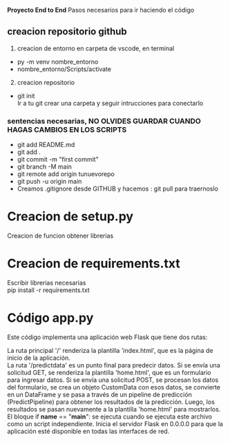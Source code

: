 **Proyecto End to End** 
Pasos necesarios para ir haciendo el código
  ## creacion repositorio github
 
1. creacion de entorno en carpeta de vscode, en terminal  <br>
  - py -m venv nombre_entorno <br>
  - nombre_entorno/Scripts/activate
2. creacion repositorio
  - git init <br>
  Ir a tu git crear una carpeta y seguir intrucciones para conectarlo <br>
   ### sentencias necesarias, NO OLVIDES GUARDAR CUANDO HAGAS CAMBIOS EN LOS SCRIPTS
  - git add README.md  <br>
  - git add . <br>
  - git commit -m "first commit" <br>
  - git branch -M main <br>
  - git remote add origin tunuevorepo <br>
  - git push -u origin main <br>
  - Creamos .gitignore desde GITHUB y hacemos : git pull para traernoslo <br>

# Creacion de setup.py
Creacion de funcion obtener librerias
# Creacion de requirements.txt
  Escribir librerias necesarias <br>
  pip install -r requirements.txt


# Código app.py
Este código implementa una aplicación web Flask que tiene dos rutas:

La ruta principal '/' renderiza la plantilla 'index.html', que es la página de inicio de la aplicación. <br>
La ruta '/predictdata' es un punto final para predecir datos. Si se envía una solicitud GET, se renderiza la plantilla 'home.html', que es un formulario para ingresar datos. Si se envía una solicitud POST, se procesan los datos del formulario, se crea un objeto CustomData con esos datos, se convierte en un DataFrame y se pasa a través de un pipeline de predicción (PredictPipeline) para obtener los resultados de la predicción. Luego, los resultados se pasan nuevamente a la plantilla 'home.html' para mostrarlos.<br>
El bloque if __name__ == "__main__": se ejecuta cuando se ejecuta este archivo como un script independiente. Inicia el servidor Flask en 0.0.0.0 para que la aplicación esté disponible en todas las interfaces de red.
     
